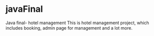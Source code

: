 # javaFinal
Java final- hotel management
This is hotel management project, which includes booking, admin page for management and a lot more.
